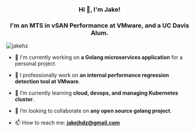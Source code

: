 
<h3 align="center">Hi 👋, I'm Jake!</h1>
<h3 align="center">I'm an MTS in vSAN Performance at VMware, and a UC Davis Alum.</h3>

<p align="left"> <img src="https://komarev.com/ghpvc/?username=jakehz" alt="jakehz" /> </p>

- 🔭 I'm currently working on **a Golang microservices application** for a personal project. 

- 🤵 I professionally work on **an internal performance regression detection tool at VMware**.

- 🌱 I’m currently learning **cloud, devops, and managing Kubernetes cluster**.

- 👯 I’m looking to collaborate on **any open source golang project**.

- 📫 How to reach me: **jakejhdz@gmail.com**




